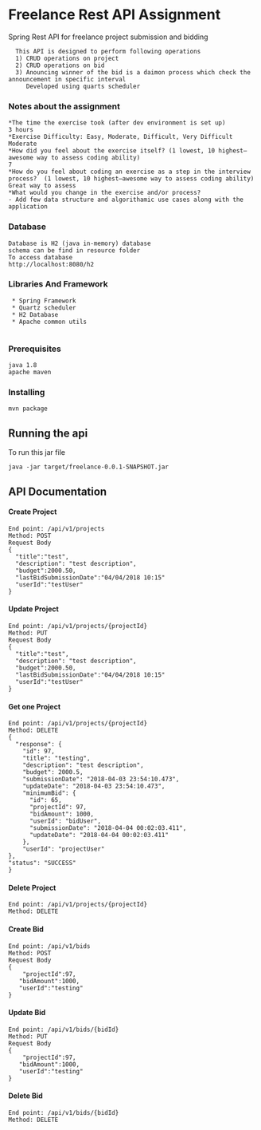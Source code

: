 # Freelance Rest API Assignment

Spring Rest API for freelance project submission and bidding
```
  This API is designed to perform following operations
  1) CRUD operations on project
  2) CRUD operations on bid 
  3) Anouncing winner of the bid is a daimon process which check the announcement in specific interval
     Developed using quarts scheduler

```
### Notes about the assignment
```
*The time the exercise took (after dev environment is set up)
3 hours
*Exercise Difficulty: Easy, Moderate, Difficult, Very Difficult
Moderate
*How did you feel about the exercise itself? (1 lowest, 10 highest—awesome way to assess coding ability)
7
*How do you feel about coding an exercise as a step in the interview process?  (1 lowest, 10 highest—awesome way to assess coding ability)
Great way to assess 
*What would you change in the exercise and/or process?
- Add few data structure and algorithamic use cases along with the application
```
### Database
```
Database is H2 (java in-memory) database
schema can be find in resource folder
To access database
http://localhost:8080/h2
```
### Libraries And Framework
```
 * Spring Framework
 * Quartz scheduler
 * H2 Database
 * Apache common utils
 
```
### Prerequisites

```
java 1.8
apache maven
```

### Installing

```
mvn package
```


## Running the api

To run this jar file

```
java -jar target/freelance-0.0.1-SNAPSHOT.jar 
```

## API Documentation
####  Create Project
```
End point: /api/v1/projects
Method: POST
Request Body
{
  "title":"test",
  "description": "test description",
  "budget":2000.50,
  "lastBidSubmissionDate":"04/04/2018 10:15"
  "userId":"testUser"
}
```
####  Update Project
```
End point: /api/v1/projects/{projectId}
Method: PUT
Request Body
{
  "title":"test",
  "description": "test description",
  "budget":2000.50,
  "lastBidSubmissionDate":"04/04/2018 10:15"
  "userId":"testUser"
}
```
####  Get one  Project
```
End point: /api/v1/projects/{projectId}
Method: DELETE
{
  "response": {
    "id": 97,
    "title": "testing",
    "description": "test description",
    "budget": 2000.5,
    "submissionDate": "2018-04-03 23:54:10.473",
    "updateDate": "2018-04-03 23:54:10.473",
    "minimumBid": {
      "id": 65,
      "projectId": 97,
      "bidAmount": 1000,
      "userId": "bidUser",
      "submissionDate": "2018-04-04 00:02:03.411",
      "updateDate": "2018-04-04 00:02:03.411"
    },
    "userId": "projectUser"
},
"status": "SUCCESS"
}
```
####  Delete Project
```
End point: /api/v1/projects/{projectId}
Method: DELETE

```
####  Create Bid
```
End point: /api/v1/bids
Method: POST
Request Body
{
	"projectId":97,
   "bidAmount":1000,
   "userId":"testing"
}

```
####  Update Bid
```
End point: /api/v1/bids/{bidId}
Method: PUT
Request Body
{
	"projectId":97,
   "bidAmount":1000,
   "userId":"testing"
}

```
 
####  Delete Bid
```
End point: /api/v1/bids/{bidId}
Method: DELETE
 
```
